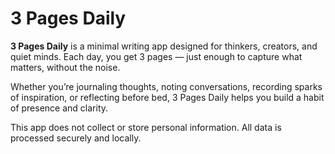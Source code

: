 # 3 Pages Daily

**3 Pages Daily** is a minimal writing app designed for thinkers, creators, and quiet minds. Each day, you get 3 pages — just enough to capture what matters, without the noise.

Whether you’re journaling thoughts, noting conversations, recording sparks of inspiration, or reflecting before bed, 3 Pages Daily helps you build a habit of presence and clarity.

This app does not collect or store personal information. All data is processed securely and locally.
